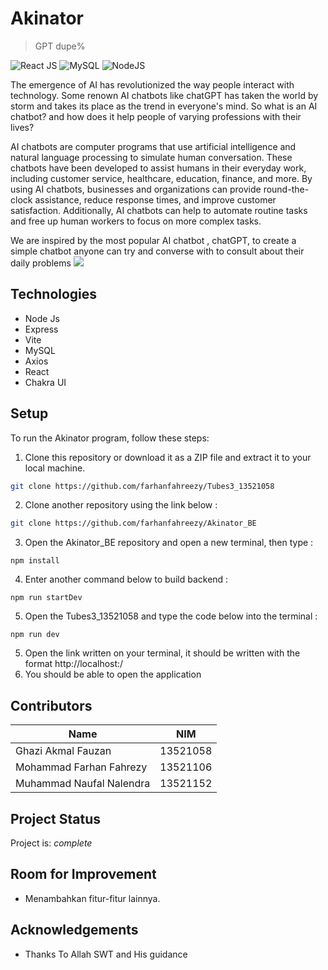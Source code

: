 # Akinator
> GPT dupe%

![React JS](https://img.shields.io/badge/React-20232A?style=for-the-badge&logo=react&logoColor=61DAFB)
![MySQL](https://img.shields.io/badge/mysql-%2300f.svg?style=for-the-badge&logo=mysql&logoColor=white)
![NodeJS](https://img.shields.io/badge/node.js-6DA55F?style=for-the-badge&logo=node.js&logoColor=white)

The emergence of AI has revolutionized the way people interact with technology. Some renown AI chatbots like chatGPT has taken the world by storm and takes its place as the trend in everyone's mind. So what is an AI chatbot? and how does it help people of varying professions with their lives? 

AI chatbots are computer programs that use artificial intelligence and natural language processing to simulate human conversation. These chatbots have been developed to assist humans in their everyday work, including customer service, healthcare, education, finance, and more. By using AI chatbots, businesses and organizations can provide round-the-clock assistance, reduce response times, and improve customer satisfaction. Additionally, AI chatbots can help to automate routine tasks and free up human workers to focus on more complex tasks. 

We are inspired by the most popular AI chatbot , chatGPT, to create a simple chatbot anyone can try and converse with to consult about their daily problems 
![](image/Home.png)

## Technologies
- Node Js
- Express
- Vite
- MySQL
- Axios
- React
- Chakra UI

## Setup
To run the Akinator program, follow these steps:

1. Clone this repository or download it as a ZIP file and extract it to your local machine.
```bash
git clone https://github.com/farhanfahreezy/Tubes3_13521058
```
2. Clone another repository using the link below : 
```bash
git clone https://github.com/farhanfahreezy/Akinator_BE
```
3. Open the Akinator_BE repository and open a new terminal, then type :
```
npm install 
```
4. Enter another command below to build backend :
```
npm run startDev
```
5. Open the Tubes3_13521058 and type the code below into the terminal :
```
npm run dev
```
5. Open the link written on your terminal, it should be written with the format http://localhost:<port>/
6. You should be able to open the application




## Contributors

| Name | NIM |
| -------- | -------- |
| Ghazi Akmal Fauzan | 13521058 |
| Mohammad Farhan Fahrezy | 13521106 |
| Muhammad Naufal Nalendra | 13521152 |

<a name="project-status">

## Project Status
Project is: _complete_

<a name="room-for-improvement">

## Room for Improvement
- Menambahkan fitur-fitur lainnya.

<a name="acknowledgements">

## Acknowledgements
- Thanks To Allah SWT and His guidance

<a name="contact"></a>
